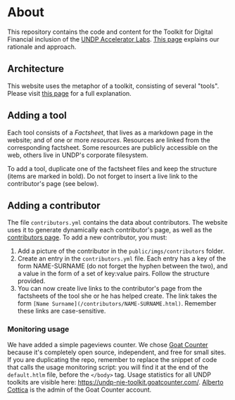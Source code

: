 # About


This repository contains the code and content for the Toolkit for Digital Financial inclusion of the [UNDP Accelerator Labs](https://acceleratorlabs.undp.org). [This page](https://github.com/UNDP-Accelerator-Labs/Financial-inclusion-toolkit/blob/main/1_Getting%20started/background.md) explains our rationale and approach.


## Architecture

This website uses the metaphor of a toolkit, consisting of several "tools". Please visit [this page](https://github.com/UNDP-Accelerator-Labs/Financial-inclusion-toolkit/blob/main/1_Getting%20started/how-to-use-the-toolkit.md) for a full explanation. 

## Adding a tool 

Each tool consists of a *Factsheet*, that lives as a markdown page in the website; and of one or more *resources*. Resources are linked from the corresponding factsheet. Some resources are publicly accessible on the web, others live in UNDP's corporate filesystem. 

To add a tool, duplicate one of the factsheet files and keep the structure (items are marked in bold). Do not forget to insert a live link to the contributor's page (see below).

## Adding a contributor

The file `contributors.yml` contains the data about contributors. The website uses it to generate dynamically each contributor's page, as well as the [contributors page](/Team.html). To add a new contributor, you must: 

1. Add a picture of the contributor in the `public/imgs/contributors` folder.
1. Create an entry in the `contributors.yml` file. Each entry has a key of the form NAME-SURNAME (do not forget the hyphen between the two), and a value in the form of a set of key:value pairs. Follow the structure provided.
3. You can now create live links to the contributor's page from the factsheets of the tool she or he has helped create. The link takes the form `[Name Surname](/contributors/NAME-SURNAME.html)`. Remember these links are case-sensitive. 

### Monitoring usage

We have added a simple pageviews counter. We chose [Goat Counter](https://www.goatcounter.com) because it's completely open source, independent, and free for small sites. If you are duplicating the repo, remember to replace the snippet of code that calls the usage monitoring script: you will find it at the end of the `default.htlm` file, before the `</body>` tag. Usage statistics for all UNDP toolkits are visible here: https://undp-nie-toolkit.goatcounter.com/.   [Alberto Cottica](mailto:alberto.cottica@undp.org) is the admin of the Goat Counter account. 
